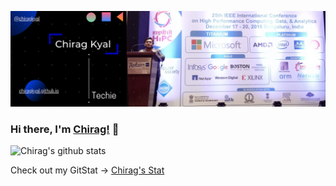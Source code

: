 [![Banner](https://github.com/chiragkyal/chiragkyal/raw/master/Banner.png)](https://chiragkyal.github.io/)
### Hi there, I'm [Chirag!](https://www.linkedin.com/in/chiragkyal/) 👋
<!--
**chiragkyal/chiragkyal** is a ✨ _special_ ✨ repository because its `README.md` (this file) appears on your GitHub profile.

Here are some ideas to get you started:

- 🔭 I’m currently working on ...
- 🌱 I’m currently learning ...
- 👯 I’m looking to collaborate on ...
- 🤔 I’m looking for help with ...
- 💬 Ask me about ...
- 📫 How to reach me: ...
- 😄 Pronouns: ...
- ⚡ Fun fact: ...
-->

![Chirag's github stats](https://github-readme-stats.vercel.app/api?username=chiragkyal&show_icons=true&title_color=fff&icon_color=79ff97&text_color=9f9f9f&bg_color=151515)

Check out my GitStat -> [Chirag's Stat](https://gitstats.me/chiragkyal)
